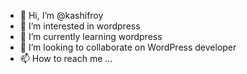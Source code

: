 - 👋 Hi, I’m @kashifroy
- 👀 I’m interested in wordpress
- 🌱 I’m currently learning wordpress 
- 💞️ I’m looking to collaborate on WordPress developer 
- 📫 How to reach me ...

<!---
kashifroy/kashifroy is a ✨ special ✨ repository because its `README.md` (this file) appears on your GitHub profile.
You can click the Preview link to take a look at your changes.
--->

